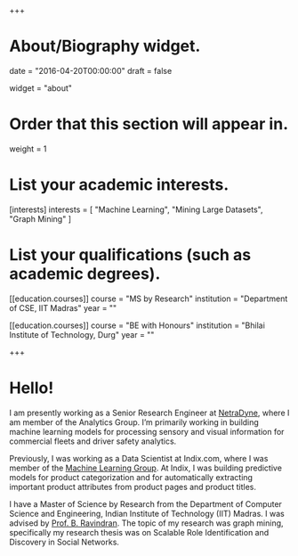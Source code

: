 +++
# About/Biography widget.

date = "2016-04-20T00:00:00"
draft = false

widget = "about"

# Order that this section will appear in.
weight = 1

# List your academic interests.
[interests]
  interests = [
    "Machine Learning",
    "Mining Large Datasets",
    "Graph Mining"
  ]

# List your qualifications (such as academic degrees).
[[education.courses]]
  course = "MS by Research"
  institution = "Department of CSE, IIT Madras"
  year = ""

[[education.courses]]
  course = "BE with Honours"
  institution = "Bhilai Institute of Technology, Durg"
  year = ""

 
+++

# Hello!

I am presently working as a Senior Research Engineer at [NetraDyne](http://www.netradyne.com), where I am member of the Analytics Group. I’m primarily working in building machine learning models for processing sensory and visual information for commercial fleets and driver safety analytics.

Previously, I was working as a Data Scientist at Indix.com, where I was member of the [Machine Learning Group](https://www.indix.com/blog/engineering/building-comprehensive-database-products-open-problems-challenges-machine-learning/). At Indix, I was building predictive models for product categorization and for automatically extracting important product attributes from product pages and product titles.

I have a Master of Science by Research from the Department of Computer Science and Engineering, Indian Institute of Technology (IIT) Madras. 
I was advised by [Prof. B. Ravindran](http://www.cse.iitm.ac.in/~ravi/). The topic of my research was graph mining, specifically my research thesis was on Scalable Role Identification and Discovery in Social Networks.